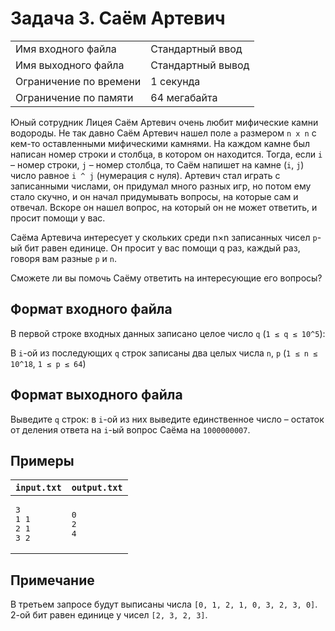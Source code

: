 # Задача 3. Саём Артевич

|                        |                   |
|------------------------|-------------------|
| Имя входного файла     | Стандартный ввод  |
| Имя выходного файла    | Стандартный вывод |
| Ограничение по времени | 1 секунда         |
| Ограничение по памяти  | 64 мегабайта      |

Юный сотрудник Лицея Саём Артевич очень любит мифические камни водороды. Не так давно Саём Артевич нашел поле `a`
размером `n x n` с кем-то оставленными мифическими камнями. На каждом камне был написан номер строки и столбца, в
котором он находится. Тогда, если `i` – номер строки, `j` – номер столбца, то Саём напишет на камне (`i`, `j`) число
равное `i ^ j` (нумерация с нуля). Артевич стал играть с записанными числами, он придумал много разных игр, но потом
ему стало скучно, и он начал придумывать вопросы, на которые сам и отвечал. Вскоре он нашел вопрос, на который он не
может ответить, и просит помощи у вас.

Саёма Артевича интересует у скольких среди n×n записанных чисел `p`-ый бит равен единице. Он просит у вас помощи q раз,
каждый раз, говоря вам разные `p` и `n`.

Сможете ли вы помочь Саёму ответить на интересующие его вопросы?

## Формат входного файла

В первой строке входных данных записано целое число `q` (`1 ≤ q ≤ 10^5`):

В `i`-ой из последующих `q` строк записаны два целых числа `n`, `p` (`1 ≤ n ≤ 10^18`, `1 ≤ p ≤ 64`)

## Формат выходного файла

Выведите `q` строк: в `i`-ой из них выведите единственное число – остаток от деления ответа на `i`-ый вопрос
Саёма на `1000000007`.

## Примеры

| `input.txt`                       | `output.txt`           |
|-----------------------------------|------------------------|
| <pre>3<br>1 1<br>2 1<br>3 2</pre> | <pre>0<br>2<br>4</pre> |

## Примечание

В третьем запросе будут выписаны числа `[0, 1, 2, 1, 0, 3, 2, 3, 0]`. 2-ой бит равен единице у чисел `[2, 3, 2, 3]`.
